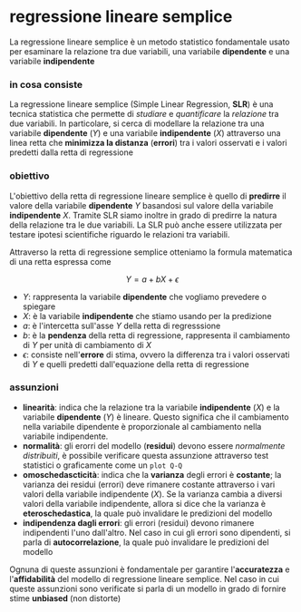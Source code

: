 # regressione lineare semplice
La regressione lineare semplice è un metodo statistico fondamentale usato per esaminare la relazione tra due variabili, una variabile **dipendente** e una variabile **indipendente**

### in cosa consiste
La regressione lineare semplice (Simple Linear Regression, **SLR**) è una tecnica statistica che permette di *studiare* e *quantificare* la *relazione* tra due variabili. In particolare, si cerca di modellare la relazione tra una variabile **dipendente** ($Y$) e una variabile **indipendente** ($X$) attraverso una linea retta che **minimizza la distanza** (**errori**) tra i valori osservati e i valori predetti dalla retta di regressione

### obiettivo
L'obiettivo della retta di regressione lineare semplice è quello di **predirre** il valore della variabile **dipendente** $Y$ basandosi sul valore della variabile **indipendente** $X$.
Tramite SLR siamo inoltre in grado di predirre la natura della relazione tra le due variabili. La SLR può anche essere utilizzata per testare ipotesi scientifiche riguardo le relazioni tra variabili.

Attraverso la retta di regressione semplice otteniamo la formula matematica di una retta espressa come

$$
Y = a + bX + \epsilon
$$

- $Y$: rappresenta la variabile **dipendente** che vogliamo prevedere o spiegare
- $X$: è la variabile **indipendente** che stiamo usando per la predizione
- $a$: è l'intercetta sull'asse $Y$ della retta di regresssione
- $b$: è la **pendenza** della retta di regressione, rappresenta il cambiamento di $Y$ per unità di cambiamento di $X$
- $\epsilon$: consiste nell'**errore** di stima, ovvero la differenza tra i valori osservati di $Y$ e quelli predetti dall'equazione della retta di regressione

### assunzioni
- **linearità**: indica che la relazione tra la variabile **indipendente** ($X$) e la variabile **dipendente** ($Y$) è lineare. Questo significa che il cambiamento nella variabile dipendente è proporzionale al cambiamento nella variabile indipendente.
- **normalità**: gli erorri del modello (**residui**) devono essere *normalmente distribuiti*, è possibile verificare questa assunzione attraverso test statistici o graficamente come un `plot Q-Q`
- **omoschedascticità**: indica che la **varianza** degli errori è **costante**; la varianza dei residui (errori) deve rimanere costante attraverso i vari valori della variabile indipendente ($X$). Se la varianza cambia a diversi valori della variabile indipendente, allora si dice che la varianza è **eteroschedastica**, la quale può invalidare le predizioni del modello
- **indipendenza dagli errori**: gli errori (residui) devono rimanere indipendenti l'uno dall'altro. Nel caso in cui gli errori sono dipendenti, si parla di **autocorrelazione**, la quale può invalidare le predizioni del modello

Ognuna di queste assunzioni è fondamentale per garantire l'**accuratezza** e l'**affidabilità** del modello di regressione lineare semplice. Nel caso in cui queste assunzioni sono verificate si parla di un modello in grado di fornire stime **unbiased** (non distorte) 